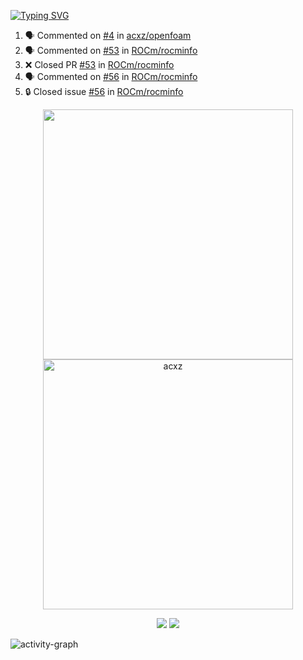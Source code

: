 [![Typing SVG](https://readme-typing-svg.herokuapp.com?size=16&color=AFFFA3&multiline=true&height=75&lines=contributing+to+robotics%2Fae%2Fml%2Fgpu;packaging+it+for+archlinux;ricer)](https://git.io/typing-svg)

<!--START_SECTION:activity-->
1. 🗣 Commented on [#4](https://github.com/acxz/openfoam/issues/4#issuecomment-1859208205) in [acxz/openfoam](https://github.com/acxz/openfoam)
2. 🗣 Commented on [#53](https://github.com/ROCm/rocminfo/pull/53#issuecomment-1859207144) in [ROCm/rocminfo](https://github.com/ROCm/rocminfo)
3. ❌ Closed PR [#53](https://github.com/ROCm/rocminfo/pull/53) in [ROCm/rocminfo](https://github.com/ROCm/rocminfo)
4. 🗣 Commented on [#56](https://github.com/ROCm/rocminfo/issues/56#issuecomment-1859207073) in [ROCm/rocminfo](https://github.com/ROCm/rocminfo)
5. 🔒 Closed issue [#56](https://github.com/ROCm/rocminfo/issues/56) in [ROCm/rocminfo](https://github.com/ROCm/rocminfo)
<!--END_SECTION:activity-->

<p align="center">
  <img width="400em" src=https://github-readme-stats.vercel.app/api?username=acxz&include_all_commits=true&show_icons=true />
  <img width="400em" src="https://github-readme-streak-stats.herokuapp.com/?user=acxz&" alt="acxz" />
</p>

<p align="center">
  <img src=https://github-readme-stats.vercel.app/api/top-langs/?username=acxz&layout=compact />
  <img src=https://github-profile-trophy.vercel.app/?username=acxz&row=2&column=4 />
</p>

![activity-graph](https://github-readme-activity-graph.vercel.app/graph?username=acxz&bg_color=053c4a&color=ffffff&line=76c533&point=8f2fe1&area=true&hide_border=true&hide_title=true)
